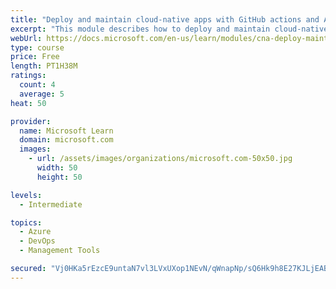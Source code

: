 ```yaml
---
title: "Deploy and maintain cloud-native apps with GitHub actions and Azure Pipelines"
excerpt: "This module describes how to deploy and maintain cloud-native apps."
webUrl: https://docs.microsoft.com/en-us/learn/modules/cna-deploy-maintain/
type: course
price: Free
length: PT1H38M
ratings:
  count: 4
  average: 5
heat: 50

provider:
  name: Microsoft Learn
  domain: microsoft.com
  images:
    - url: /assets/images/organizations/microsoft.com-50x50.jpg
      width: 50
      height: 50

levels:
  - Intermediate

topics:
  - Azure
  - DevOps
  - Management Tools

secured: "Vj0HKa5rEzcE9untaN7vl3LVxUXop1NEvN/qWnapNp/sQ6Hk9h8E27KJLjEABqPSAsBwoUxbl4G0uNF1oPYBQHLE3NgF74nuTF8IH444ENRkcjF2/wi/XcaEQSjOXrKU8hUtGaaHVShfUvprYBy8KzqxKBiTFK/el+mbpT4wKKmSiRmygBjUkjhDr26uHd2PGs6PloDlA0MTKdmJLKVqCBefs8lZGMupGSnPcCilsMlz0+2BS22t44zbLqL0uCnIqsQ84W372YgJOupObMDRIzUliEpITGSxpSVN7/egBdgC0RjR3qPCEckv7upW1hDSLMgwOx1ixmyrgxzASVFW7GRoQcXHpa5OKdz8j2KwXuhbwod3cLDA0xgPBD68+BggxvBlta830gtHLsuaKYbcqbNsUDPy53IHrxuK/r2K2ew=;Q/lYikUMTS3Ydun66NdY4Q=="
---
```


